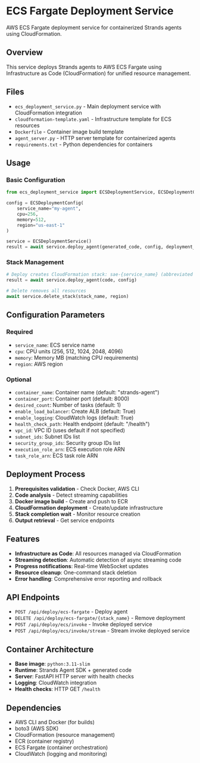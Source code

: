# ECS Fargate Deployment Service

AWS ECS Fargate deployment service for containerized Strands agents using CloudFormation.

## Overview

This service deploys Strands agents to AWS ECS Fargate using Infrastructure as Code (CloudFormation) for unified resource management.

## Files

- `ecs_deployment_service.py` - Main deployment service with CloudFormation integration
- `cloudformation-template.yaml` - Infrastructure template for ECS resources
- `Dockerfile` - Container image build template
- `agent_server.py` - HTTP server template for containerized agents
- `requirements.txt` - Python dependencies for containers

## Usage

### Basic Configuration

```python
from ecs_deployment_service import ECSDeploymentService, ECSDeploymentConfig

config = ECSDeploymentConfig(
    service_name="my-agent",
    cpu=256,
    memory=512,
    region="us-east-1"
)

service = ECSDeploymentService()
result = await service.deploy_agent(generated_code, config, deployment_id)
```

### Stack Management

```python
# Deploy creates CloudFormation stack: sae-{service_name} (abbreviated to ensure 32-char AWS limit)
result = await service.deploy_agent(code, config)

# Delete removes all resources
await service.delete_stack(stack_name, region)
```

## Configuration Parameters

### Required
- `service_name`: ECS service name
- `cpu`: CPU units (256, 512, 1024, 2048, 4096)
- `memory`: Memory MB (matching CPU requirements)
- `region`: AWS region

### Optional
- `container_name`: Container name (default: "strands-agent")
- `container_port`: Container port (default: 8000)
- `desired_count`: Number of tasks (default: 1)
- `enable_load_balancer`: Create ALB (default: True)
- `enable_logging`: CloudWatch logs (default: True)
- `health_check_path`: Health endpoint (default: "/health")
- `vpc_id`: VPC ID (uses default if not specified)
- `subnet_ids`: Subnet IDs list
- `security_group_ids`: Security group IDs list
- `execution_role_arn`: ECS execution role ARN
- `task_role_arn`: ECS task role ARN

## Deployment Process

1. **Prerequisites validation** - Check Docker, AWS CLI
2. **Code analysis** - Detect streaming capabilities
3. **Docker image build** - Create and push to ECR
4. **CloudFormation deployment** - Create/update infrastructure
5. **Stack completion wait** - Monitor resource creation
6. **Output retrieval** - Get service endpoints

## Features

- **Infrastructure as Code**: All resources managed via CloudFormation
- **Streaming detection**: Automatic detection of async streaming code
- **Progress notifications**: Real-time WebSocket updates
- **Resource cleanup**: One-command stack deletion
- **Error handling**: Comprehensive error reporting and rollback

## API Endpoints

- `POST /api/deploy/ecs-fargate` - Deploy agent
- `DELETE /api/deploy/ecs-fargate/{stack_name}` - Remove deployment
- `POST /api/deploy/ecs/invoke` - Invoke deployed service
- `POST /api/deploy/ecs/invoke/stream` - Stream invoke deployed service

## Container Architecture

- **Base image**: `python:3.11-slim`
- **Runtime**: Strands Agent SDK + generated code
- **Server**: FastAPI HTTP server with health checks
- **Logging**: CloudWatch integration
- **Health checks**: HTTP GET `/health`

## Dependencies

- AWS CLI and Docker (for builds)
- boto3 (AWS SDK)
- CloudFormation (resource management)
- ECR (container registry)
- ECS Fargate (container orchestration)
- CloudWatch (logging and monitoring)